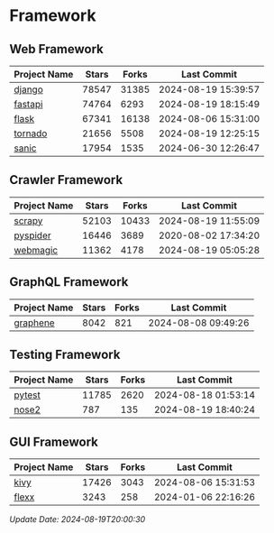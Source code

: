 # Framework

## Web Framework
| Project Name | Stars | Forks | Last Commit |
| ------------ | ----- | ----- | ----------- |
| [django](https://github.com/django/django) | 78547 | 31385 | 2024-08-19 15:39:57 |
| [fastapi](https://github.com/fastapi/fastapi) | 74764 | 6293 | 2024-08-19 18:15:49 |
| [flask](https://github.com/pallets/flask) | 67341 | 16138 | 2024-08-06 15:31:00 |
| [tornado](https://github.com/tornadoweb/tornado) | 21656 | 5508 | 2024-08-19 12:25:15 |
| [sanic](https://github.com/sanic-org/sanic) | 17954 | 1535 | 2024-06-30 12:26:47 |

## Crawler Framework
| Project Name | Stars | Forks | Last Commit |
| ------------ | ----- | ----- | ----------- |
| [scrapy](https://github.com/scrapy/scrapy) | 52103 | 10433 | 2024-08-19 11:55:09 |
| [pyspider](https://github.com/binux/pyspider) | 16446 | 3689 | 2020-08-02 17:34:20 |
| [webmagic](https://github.com/code4craft/webmagic) | 11362 | 4178 | 2024-08-19 05:05:28 |

## GraphQL Framework
| Project Name | Stars | Forks | Last Commit |
| ------------ | ----- | ----- | ----------- |
| [graphene](https://github.com/graphql-python/graphene) | 8042 | 821 | 2024-08-08 09:49:26 |

## Testing Framework
| Project Name | Stars | Forks | Last Commit |
| ------------ | ----- | ----- | ----------- |
| [pytest](https://github.com/pytest-dev/pytest) | 11785 | 2620 | 2024-08-18 01:53:14 |
| [nose2](https://github.com/nose-devs/nose2) | 787 | 135 | 2024-08-19 18:40:24 |

## GUI Framework
| Project Name | Stars | Forks | Last Commit |
| ------------ | ----- | ----- | ----------- |
| [kivy](https://github.com/kivy/kivy) | 17426 | 3043 | 2024-08-06 15:31:53 |
| [flexx](https://github.com/flexxui/flexx) | 3243 | 258 | 2024-01-06 22:16:26 |

*Update Date: 2024-08-19T20:00:30*